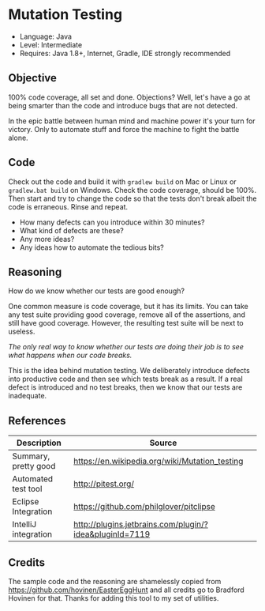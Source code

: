 # Mutation Testing

+ Language: Java
+ Level: Intermediate
+ Requires: Java 1.8+, Internet, Gradle, IDE strongly recommended

## Objective ##

100% code coverage, all set and done. Objections? Well, let's have a go at being smarter than the code and introduce bugs that are not detected.

In the epic battle between human mind and machine power it's your turn for victory. Only to automate stuff and force the machine to fight the battle alone.

## Code ##

Check out the code and build it with `gradlew build` on Mac or Linux or `gradlew.bat build` on Windows. Check the code coverage, should be 100%. Then start and try to change the code so that the tests don't break albeit the code is erraneous. Rinse and repeat. 

- How many defects can you introduce within 30 minutes?
- What kind of defects are these?
- Any more ideas?
- Any ideas how to automate the tedious bits?

## Reasoning ##

How do we know whether our tests are good enough?

One common measure is code coverage, but it has its limits. You can take any test suite providing good coverage, remove all of the assertions, and still have good coverage. However, the resulting test suite will be next to useless.

*The only real way to know whether our tests are doing their job is to see what happens when our code breaks.*

This is the idea behind mutation testing. We deliberately introduce defects into productive code and then see which tests break as a result. If a real defect is introduced and no test breaks, then we know that our tests are inadequate.

## References ##

Description                 | Source
----------------------------|--------------------------------
Summary, pretty good        | https://en.wikipedia.org/wiki/Mutation_testing
Automated test tool         | http://pitest.org/
Eclipse Integration         | https://github.com/philglover/pitclipse
IntelliJ integration        | http://plugins.jetbrains.com/plugin/?idea&pluginId=7119

## Credits ##

The sample code and the reasoning are shamelessly copied from https://github.com/hovinen/EasterEggHunt and all credits go to Bradford Hovinen for that. Thanks for adding this tool to my set of utilities. 
